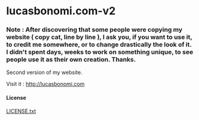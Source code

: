 lucasbonomi.com-v2
==================

### Note : After discovering that some people were copying my website ( copy cat, line by line ), I ask you, if you want to use it, to credit me somewhere, or to change drastically the look of it. I didn't spent days, weeks to work on something unique, to see people use it as their own creation. Thanks.

Second version of my website.

Visit it : http://lucasbonomi.com

#### License 
[LICENSE.txt](LICENSE.txt)

